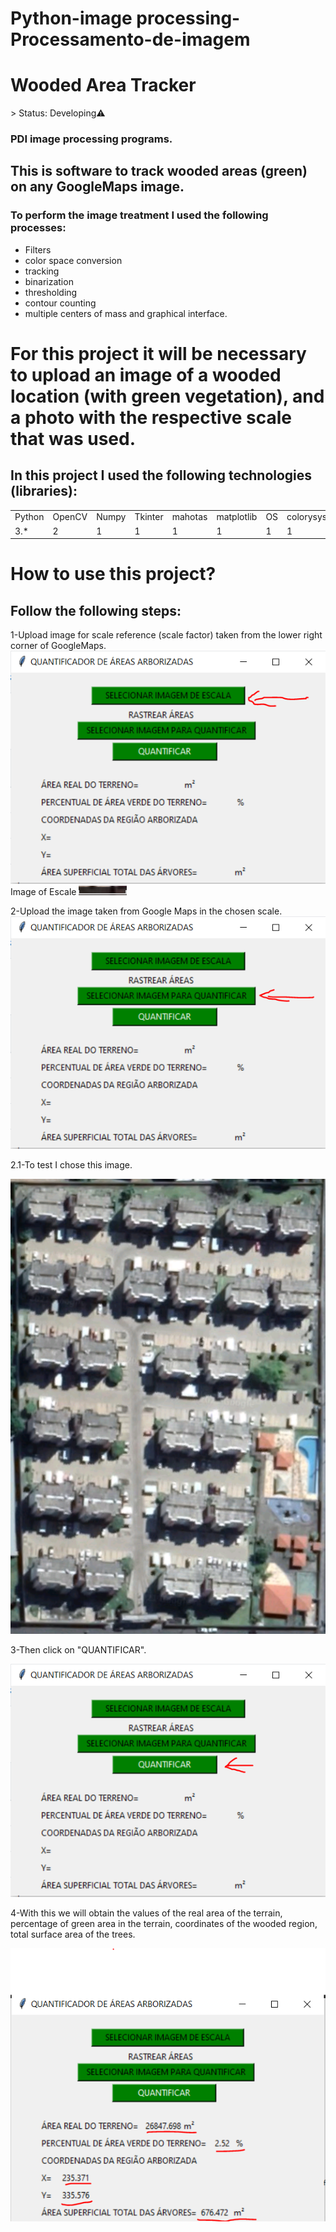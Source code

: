 # Python-image processing-Processamento-de-imagem
<h1> Wooded Area Tracker </h1> 
> Status: Developing⚠️

### PDI image processing programs.

## This is software to track wooded areas (green) on any GoogleMaps image.

### To perform the image treatment I used the following processes:

+ Filters
+ color space conversion
+ tracking
+ binarization
+ thresholding
+ contour counting 
+ multiple centers of mass and graphical interface.


# For this project it will be necessary to upload an image of a wooded location (with green vegetation), and a photo with the respective scale that was used.

## In this project I used the following technologies (libraries):
<table> 
  <tr>
    <td>Python</td>
    <td>OpenCV</td>
    <td>Numpy</td>
    <td>Tkinter</td>
    <td>mahotas</td>
    <td>matplotlib</td>
    <td> OS</td>
    <td>colorysys</td>
  </tr>
  
  <tr>
    <td> 3.*</td>
    <td> 2</td>
    <td> 1</td>
    <td> 1</td>
    <td> 1</td>
    <td> 1</td>
    <td> 1</td>
    <td> 1</td>
  </tr>
</table>

# How to use this project?
## Follow the following steps:
1-Upload image for scale reference (scale factor) taken from the lower right corner of GoogleMaps.
![Part1 upload  escale](https://github.com/victorcarv16/assets/blob/main/uploadescala.PNG)
Image of Escale
![Part2 upload  escale](https://github.com/victorcarv16/assets/blob/main/escala_20_test.PNG)

2-Upload the image taken from Google Maps in the chosen scale.
![Part1 upload image](https://github.com/victorcarv16/assets/blob/main/uploadimage.PNG)

2.1-To test I chose this image.

![Part2 upload image](https://github.com/victorcarv16/assets/blob/main/Condominio1_escala_20.PNG)


3-Then click on "QUANTIFICAR".

![Part3 QUANTIFY](https://github.com/victorcarv16/assets/blob/main/quantify.PNG)

4-With this we will obtain the values ​​of the real area of ​​the terrain, percentage of green area in the terrain, coordinates of the wooded region, total surface area of ​​the trees.

![Part4 RESULTS](https://github.com/victorcarv16/assets/blob/main/results.PNG)
